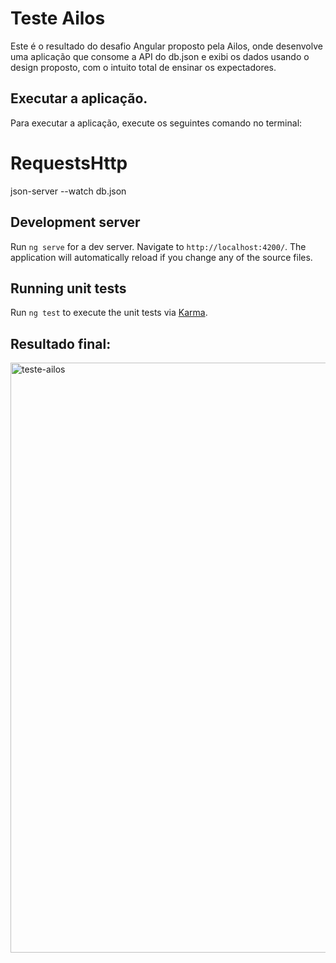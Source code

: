 # Teste Ailos
Este é o resultado do desafio Angular proposto pela Ailos, onde desenvolve uma aplicação que consome a API do db.json e exibi os dados usando o design proposto, com o intuito total de ensinar os expectadores.

## Executar a aplicação.
Para executar a aplicação, execute os seguintes comando no terminal:
# RequestsHttp
json-server --watch db.json

## Development server
Run `ng serve` for a dev server. Navigate to `http://localhost:4200/`. The application will automatically reload if you change any of the source files.

## Running unit tests

Run `ng test` to execute the unit tests via [Karma](https://karma-runner.github.io).

## Resultado final:
<img width="944" alt="teste-ailos" src="https://user-images.githubusercontent.com/44852163/212582878-9c6f29ce-cad8-40f9-8ec9-8afdd83618fa.PNG">








